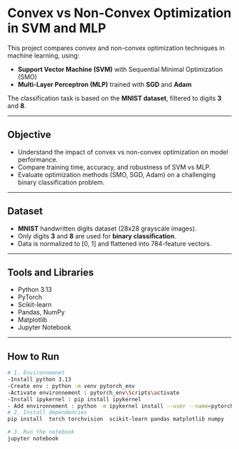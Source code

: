 #  Convex vs Non-Convex Optimization in SVM and MLP

This project compares convex and non-convex optimization techniques in machine learning, using:
- **Support Vector Machine (SVM)** with Sequential Minimal Optimization (SMO)
- **Multi-Layer Perceptron (MLP)** trained with **SGD** and **Adam**

The classification task is based on the **MNIST dataset**, filtered to digits **3** and **8**.

---

##  Objective

- Understand the impact of convex vs non-convex optimization on model performance.
- Compare training time, accuracy, and robustness of SVM vs MLP.
- Evaluate optimization methods (SMO, SGD, Adam) on a challenging binary classification problem.

---

## Dataset

- **MNIST** handwritten digits dataset (28x28 grayscale images).
- Only digits **3** and **8** are used for **binary classification**.
- Data is normalized to [0, 1] and flattened into 784-feature vectors.

---

## Tools and Libraries

- Python 3.13
- PyTorch
- Scikit-learn
- Pandas, NumPy
- Matplotlib
- Jupyter Notebook

---

## How to Run

```bash
# 1. Environnemnet 
-Install python 3.13
-Create env : python -m venv pytorch_env
-Activate environnement : pytorch_env\Scripts\activate
-Install ipykernel : pip install ipykernel
- Add environnement : python -m ipykernel install --user --name=pytorch_env --display-name "Python 3.13 - PyTorch"
# 2. Install dependencies
pip install  torch torchvision  scikit-learn pandas matplotlib numpy

# 3. Run the notebook
jupyter notebook
